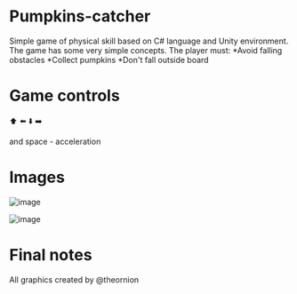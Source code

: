 # Pumpkins-catcher

Simple game of physical skill based on C# language and Unity environment.
The game has some very simple concepts. The player must:
*Avoid falling obstacles
*Collect pumpkins
*Don't fall outside board

# Game controls

 :arrow_up:
 :arrow_left: :arrow_down: :arrow_right:
 
 and space - acceleration
 
 # Images
 
 ![image](https://user-images.githubusercontent.com/64542678/114164557-bb4d9780-992b-11eb-9143-0e8609f407ca.png)
 
 ![image](https://user-images.githubusercontent.com/64542678/114164787-fd76d900-992b-11eb-99ea-70cf301eb4c6.png)


# Final notes

All graphics created by @theornion

